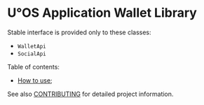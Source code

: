 # U°OS Application Wallet Library

Stable interface is provided only to these classes:
* `WalletApi`
* `SocialApi`

Table of contents:
* [How to use](./documentation/HOW_TO_USE.md);


See also [CONTRIBUTING](../../../uos.docs/blob/master/CONTRIBUTING.md) for detailed project information.
